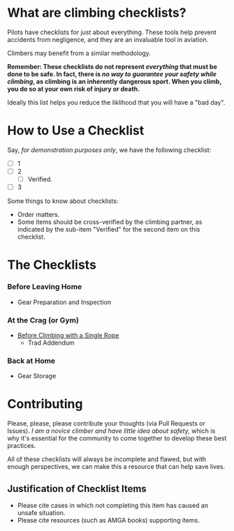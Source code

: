 # What are climbing checklists?

Pilots have checklists for just about everything. These tools help prevent accidents
from negligence, and they are an invaluable tool in aviation.

Climbers may benefit from a similar methodology.

**Remember: These checklists do not represent *everything* that must be done to be safe.
In fact, there is *no way to guarantee your safety while climbing*, as climbing is an
inherently dangerous sport. When you climb, you do so at your own risk of injury
or death.**

Ideally this list helps you reduce the liklihood that you will have a "bad day".

# How to Use a Checklist

Say, *for demonstration purposes only*, we have the following checklist:

- [ ] 1
- [ ] 2
    - [ ] Verified.
- [ ] 3

Some things to know about checklists:

- Order matters.
- Some items should be cross-verified by the climbing partner, as indicated by the sub-item "Verified" for
the second item on this checklist.

# The Checklists

### Before Leaving Home

- Gear Preparation and Inspection

### At the Crag (or Gym)

- [Before Climbing with a Single Rope](https://github.com/cloudrave/climbing-checklists/blob/master/crag/before_climbing_single_rope.md)
    - Trad Addendum

### Back at Home

- Gear Storage

# Contributing

Please, please, please contribute your thoughts (via Pull Requests or Issues).
*I am a novice climber and have little idea about safety,* which is why it's
essential for the community to come together to develop these best practices.

All of these checklists will always be incomplete and flawed, but with enough
perspectives, we can make this a resource that can help save lives.

## Justification of Checklist Items

- Please cite cases in which not completing this item has caused an unsafe situation.
- Please cite resources (such as AMGA books) supporting items.
